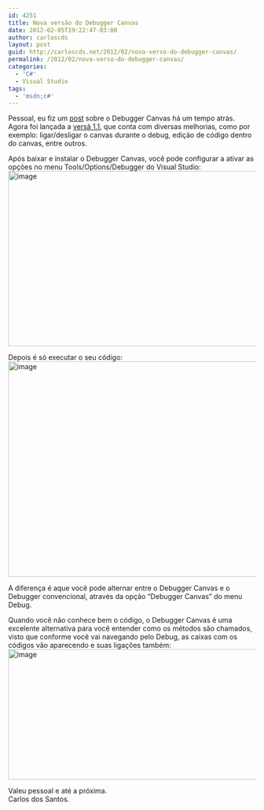 ```yaml
---
id: 4251
title: Nova versão do Debugger Canvas
date: 2012-02-05T19:22:47-03:00
author: carloscds
layout: post
guid: http://carloscds.net/2012/02/nova-verso-do-debugger-canvas/
permalink: /2012/02/nova-verso-do-debugger-canvas/
categories:
  - 'C#'
  - Visual Studio
tags:
  - 'msdn;c#'
---
```

Pessoal, eu fiz um <a href="http://carloscds.net/2011/06/visual-studio-debugger-canvas/" target="_blank">post</a> sobre o Debugger Canvas há um tempo atrás. Agora foi lançada a <a href="http://msdn.microsoft.com/en-us/devlabs/debuggercanvas" target="_blank">versã 1.1</a>, que conta com diversas melhorias, como por exemplo: ligar/desligar o canvas durante o debug, edição de código dentro do canvas, entre outros.

Após baixar e instalar o Debugger Canvas, você pode configurar a ativar as opções no menu Tools/Options/Debugger do Visual Studio:  
<a href="http://carloscds.net/wp-content/uploads/2012/02/image.png" rel="lightbox"><img style="background-image: none; border-bottom: 0px; border-left: 0px; padding-left: 0px; padding-right: 0px; display: inline; border-top: 0px; border-right: 0px; padding-top: 0px" title="image" border="0" alt="image" src="http://carloscds.net/wp-content/uploads/2012/02/image_thumb.png" width="608" height="356" /></a>

Depois é só executar o seu código:  
<a href="http://carloscds.net/wp-content/uploads/2012/02/image1.png" rel="lightbox"><img style="background-image: none; border-bottom: 0px; border-left: 0px; padding-left: 0px; padding-right: 0px; display: inline; border-top: 0px; border-right: 0px; padding-top: 0px" title="image" border="0" alt="image" src="http://carloscds.net/wp-content/uploads/2012/02/image_thumb1.png" width="603" height="438" /></a>

A diferença é aque você pode alternar entre o Debugger Canvas e o Debugger convencional, através da opção “Debugger Canvas” do menu Debug.

Quando você não conhece bem o código, o Debugger Canvas é uma excelente alternativa para você entender como os métodos são chamados, visto que conforme você vai navegando pelo Debug, as caixas com os códigos vão aparecendo e suas ligações também:  
<a href="http://carloscds.net/wp-content/uploads/2012/02/image2.png" rel="lightbox"><img style="background-image: none; border-bottom: 0px; border-left: 0px; padding-left: 0px; padding-right: 0px; display: inline; border-top: 0px; border-right: 0px; padding-top: 0px" title="image" border="0" alt="image" src="http://carloscds.net/wp-content/uploads/2012/02/image_thumb2.png" width="619" height="265" /></a>

Valeu pessoal e até a próxima.  
Carlos dos Santos.